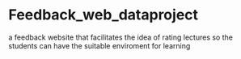 # Feedback_web_dataproject
 a feedback website that facilitates the idea of rating lectures so the students can have the suitable enviroment for learning
